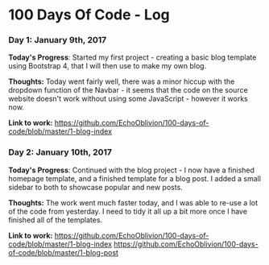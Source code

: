 # 100 Days Of Code - Log

### Day 1: January 9th, 2017

**Today's Progress**: Started my first project - creating a basic blog template using Bootstrap 4, that I will then use to make my own blog.

**Thoughts:** Today went fairly well, there was a minor hiccup with the dropdown function of the Navbar - it seems that the code on the source website doesn't work without using some JavaScript - however it works now.

**Link to work:** https://github.com/EchoOblivion/100-days-of-code/blob/master/1-blog-index

### Day 2: January 10th, 2017

**Today's Progress**: Continued with the blog project - I now have a finished homepage template, and a finished template for a blog post. I added a small sidebar to both to showcase popular and new posts.

**Thoughts:** The work went much faster today, and I was able to re-use a lot of the code from yesterday. I need to tidy it all up a bit more once I have finished all of the templates.

**Link to work:** https://github.com/EchoOblivion/100-days-of-code/blob/master/1-blog-index
                  https://github.com/EchoOblivion/100-days-of-code/blob/master/1-blog-post
